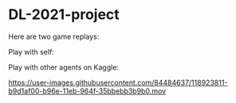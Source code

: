 # DL-2021-project

Here are two game replays:

Play with self:




Play with other agents on Kaggle:

https://user-images.githubusercontent.com/84484637/118923811-b9d1af00-b96e-11eb-964f-35bbebb3b9b0.mov

